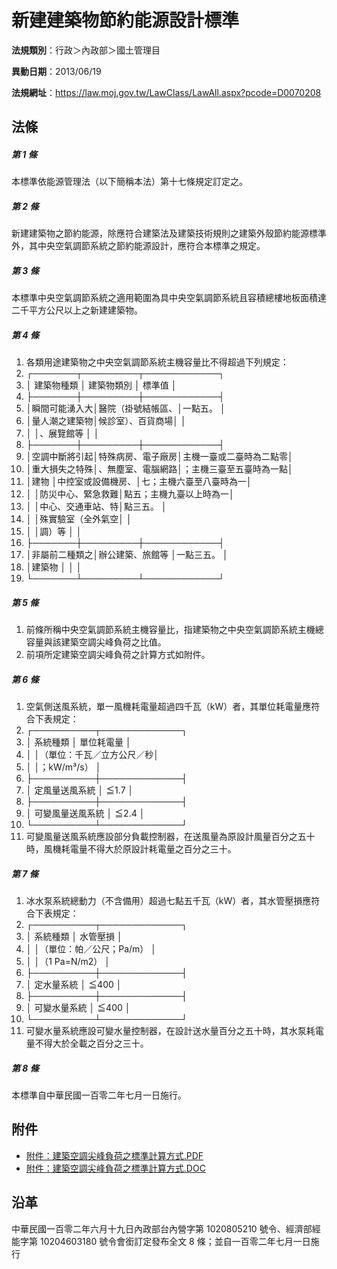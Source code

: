 # 新建建築物節約能源設計標準



**法規類別**：行政＞內政部＞國土管理目

**異動日期**：2013/06/19  

**法規網址**：https://law.moj.gov.tw/LawClass/LawAll.aspx?pcode=D0070208



## 法條
##### 第 1 條
本標準依能源管理法（以下簡稱本法）第十七條規定訂定之。

##### 第 2 條
新建建築物之節約能源，除應符合建築法及建築技術規則之建築外殼節約能源標準外，其中央空氣調節系統之節約能源設計，應符合本標準之規定。

##### 第 3 條
本標準中央空氣調節系統之適用範圍為具中央空氣調節系統且容積總樓地板面積達二千平方公尺以上之新建建築物。

##### 第 4 條
1. 各類用途建築物之中央空氣調節系統主機容量比不得超過下列規定：
1. ┌───────┬─────────┬────────────┐
1. │  建築物種類  │    建築物類別    │        標準值          │
1. ├───────┼─────────┼────────────┤
1. │瞬間可能湧入大│醫院（掛號結帳區、│一點五。                │
1. │量人潮之建築物│候診室）、百貨商場│                        │
1. │              │、展覽館等        │                        │
1. ├───────┼─────────┼────────────┤
1. │空調中斷將引起│特殊病房、電子廠房│主機一臺或二臺時為二點零│
1. │重大損失之特殊│、無塵室、電腦網路│；主機三臺至五臺時為一點│
1. │建物          │中控室或設備機房、│七；主機六臺至八臺時為一│
1. │              │防災中心、緊急救難│點五；主機九臺以上時為一│
1. │              │中心、交通車站、特│點三五。                │
1. │              │殊實驗室（全外氣空│                        │
1. │              │調）等            │                        │
1. ├───────┼─────────┼────────────┤
1. │非屬前二種類之│辦公建築、旅館等  │一點三五。              │
1. │建築物        │                  │                        │
1. └───────┴─────────┴────────────┘

##### 第 5 條
1. 前條所稱中央空氣調節系統主機容量比，指建築物之中央空氣調節系統主機總容量與該建築空調尖峰負荷之比值。
1. 前項所定建築空調尖峰負荷之計算方式如附件。

##### 第 6 條
1. 空氣側送風系統，單一風機耗電量超過四千瓦（kW）者，其單位耗電量應符合下表規定：
1. ┌──────────┬─────────────┐
1. │      系統種類      │        單位耗電量        │
1. │                    │（單位：千瓦／立方公尺／秒│
1. │                    │；kW/m³/s）               │
1. ├──────────┼─────────────┤
1. │  定風量送風系統    │          ≦1.7           │
1. ├──────────┼─────────────┤
1. │  可變風量送風系統  │          ≦2.4           │
1. └──────────┴─────────────┘
1. 可變風量送風系統應設部分負載控制器，在送風量為原設計風量百分之五十時，風機耗電量不得大於原設計耗電量之百分之三十。

##### 第 7 條
1. 冰水泵系統總動力（不含備用）超過七點五千瓦（kW）者，其水管壓損應符合下表規定：
1. ┌──────────┬─────────────┐
1. │      系統種類      │        水管壓損          │
1. │                    │（單位：帕／公尺；Pa/m）  │
1. │                    │（1 Pa=N/m2）             │
1. ├──────────┼─────────────┤
1. │    定水量系統      │          ≦400           │
1. ├──────────┼─────────────┤
1. │    可變水量系統    │          ≦400           │
1. └──────────┴─────────────┘
1. 可變水量系統應設可變水量控制器，在設計送水量百分之五十時，其水泵耗電量不得大於全載之百分之三十。

##### 第 8 條
本標準自中華民國一百零二年七月一日施行。
## 附件
* [附件：建築空調尖峰負荷之標準計算方式.PDF](https://law.moj.gov.tw/LawClass/LawGetFile.ashx?FileId=0000235553)
* [附件：建築空調尖峰負荷之標準計算方式.DOC](https://law.moj.gov.tw/LawClass/LawGetFile.ashx?FileId=0000130941)
## 沿革
中華民國一百零二年六月十九日內政部台內營字第 1020805210 號令、經濟部經能字第 10204603180  號令會銜訂定發布全文 8  條；並自一百零二年七月一日施行
